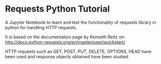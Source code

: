 # Requests Python Tutorial

A Jupyter Notebook to learn and test the functionality of requests library in python for handling HTTP requests.

It is based on the documentation page by Kenneth Reitz on: http://docs.python-requests.org/en/master/user/quickstart/

HTTP requests such as GET, POST, PUT, DELETE, OPTIONS, HEAD have been used and response objects obtained have been studied.

